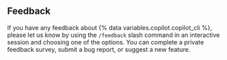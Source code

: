 ## Feedback

If you have any feedback about {% data variables.copilot.copilot_cli %}, please let us know by using the `/feedback` slash command in an interactive session and choosing one of the options. You can complete a private feedback survey, submit a bug report, or suggest a new feature.
